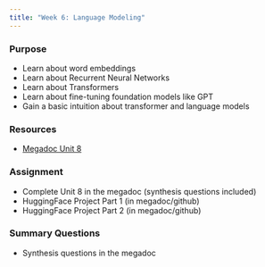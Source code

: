 ```yaml
---
title: "Week 6: Language Modeling"
---
```



### Purpose

- Learn about word embeddings
- Learn about Recurrent Neural Networks
- Learn about Transformers
- Learn about fine-tuning foundation models like GPT
- Gain a basic intuition about transformer and language models

### Resources

- [Megadoc Unit 8](../megadoc/unit-08)
  
### Assignment

- Complete Unit 8 in the megadoc (synthesis questions included)
- HuggingFace Project Part 1 (in megadoc/github)
- HuggingFace Project Part 2 (in megadoc/github)

### Summary Questions

- Synthesis questions in the megadoc